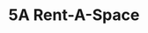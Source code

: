 ---
title: "5A Rent-A-Space"
url: /foster-city/5a-rent-a-space-east-hillsdale-boulevard-9/
shop: storage rental
---